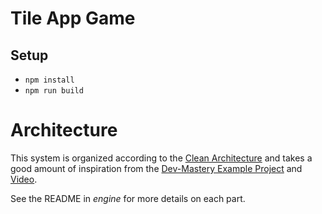 # Tile App Game

## Setup

   * `npm install`
   * `npm run build`
   

# Architecture

This system is organized according to the 
[Clean Architecture](https://blog.cleancoder.com/uncle-bob/2012/08/13/the-clean-architecture.html)
and takes a good amount of inspiration from the [Dev-Mastery Example Project](https://github.com/dev-mastery/comments-api)
and [Video](https://www.youtube.com/watch?v=CnailTcJV_U). 

See the README in _engine_ for more details on each part.
